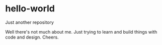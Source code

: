 # hello-world
Just another repository

Well there's not much about me. Just trying to learn and build things with code and design. Cheers. 
